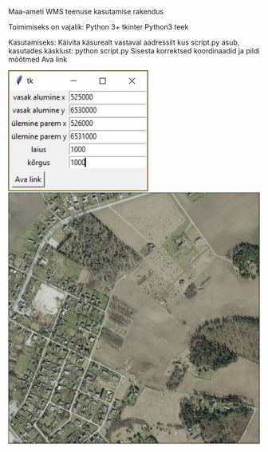 Maa-ameti WMS teenuse kasutamise rakendus

Toimimiseks on vajalik: Python 3+
                        tkinter Python3 teek

Kasutamiseks: Käivita käsurealt vastaval aadressilt
              kus script.py asub, kasutades käsklust: python script.py
              Sisesta korrektsed koordinaadid ja pildi mõõtmed
              Ava link

![pilt_rakendusest](https://github.com/aivarro/wms-rakendus/blob/master/pilt_rakendusest.jpg)
![kaart](https://github.com/aivarro/wms-rakendus/blob/master/kaart.jpg)
